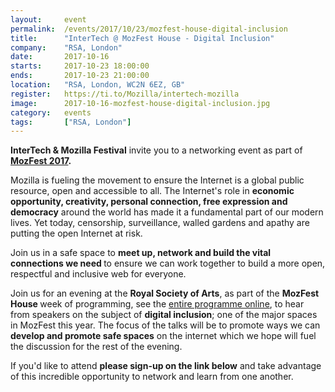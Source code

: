 ```yaml
---
layout: 	event
permalink:	/events/2017/10/23/mozfest-house-digital-inclusion
title:		"InterTech @ MozFest House - Digital Inclusion"
company:	"RSA, London"
date:		2017-10-16
starts:		2017-10-23 18:00:00
ends: 		2017-10-23 21:00:00
location:	"RSA, London, WC2N 6EZ, GB"
register:	https://ti.to/Mozilla/intertech-mozilla
image: 		2017-10-16-mozfest-house-digital-inclusion.jpg
category:	events
tags:		["RSA, London"]
---
```


<b>InterTech & Mozilla Festival</b> invite you to a networking event as part of<b> <a href="https://mozillafestival.org/">MozFest 2017</a>.</b>

Mozilla is fueling the movement to ensure the Internet is a global public resource, open and accessible to all. The Internet's role in <b>economic opportunity, creativity, personal connection, free expression and democracy</b> around the world has made it a fundamental part of our modern lives. Yet today, censorship, surveillance, walled gardens and apathy are putting the open Internet at risk.

Join us in a safe space to <b>meet up, network and build the vital connections we need </b>to ensure we can work together to build a more open, respectful and inclusive web for everyone.

Join us for an evening at the <b>Royal Society of Arts</b>, as part of the <b>MozFest House </b>week of programming, see the <a href="https://mozillafestival.org/house">entire programme online</a>, to hear from speakers on the subject of <b>digital inclusion</b>; one of the major spaces in MozFest this year. The focus of the talks will be to promote ways we can <b>develop and promote safe spaces</b> on the internet which we hope will fuel the discussion for the rest of the evening.

If you'd like to attend <b>please sign-up on the link below</b> and take advantage of this incredible opportunity to network and learn from one another.